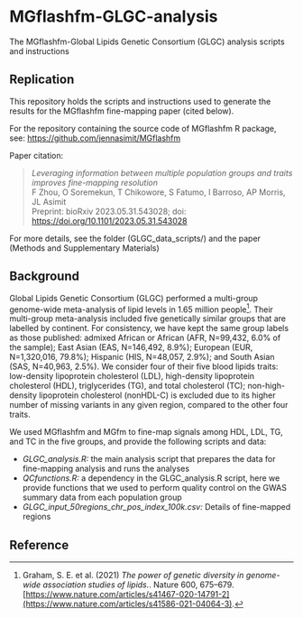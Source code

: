 # MGflashfm-GLGC-analysis
The MGflashfm-Global Lipids Genetic Consortium (GLGC) analysis scripts and instructions

## Replication

This repository holds the scripts and instructions used to generate the results for the MGflashfm fine-mapping paper (cited below). 

For the repository containing the source code of MGflashfm R package, see: https://github.com/jennasimit/MGflashfm

Paper citation:

> *Leveraging information between multiple population groups and traits improves fine-mapping resolution* <br />
> F Zhou, O Soremekun, T Chikowore, S Fatumo, I Barroso, AP Morris, JL Asimit <br />
> Preprint: bioRxiv 2023.05.31.543028; doi: https://doi.org/10.1101/2023.05.31.543028

For more details, see the folder (GLGC_data_scripts/) and the paper (Methods and Supplementary Materials)

## Background
Global Lipids Genetic Consortium (GLGC) performed a multi-group genome-wide meta-analysis of lipid levels in 1.65 million people[^1]. Their multi-group meta-analysis included five genetically similar groups that are labelled by continent. For consistency, we have kept the same group labels as those published: admixed African or African (AFR, N=99,432, 6.0% of the sample); East Asian (EAS, N=146,492, 8.9%); European (EUR, N=1,320,016, 79.8%); Hispanic (HIS, N=48,057, 2.9%); and South Asian (SAS, N=40,963, 2.5%). We consider four of their five blood lipids traits: low-density lipoprotein cholesterol (LDL), high-density lipoprotein cholesterol (HDL), triglycerides (TG), and total cholesterol (TC); non-high-density lipoprotein cholesterol (nonHDL-C) is excluded due to its higher number of missing variants in any given region, compared to the other four traits. 

We used MGflashfm and MGfm to fine-map signals among HDL, LDL, TG, and TC in the five groups, and provide the following scripts and data:

- *GLGC_analysis.R:* the main analysis script that prepares the data for fine-mapping analysis and runs the analyses
- *QCfunctions.R:* a dependency in the GLGC_analysis.R script, here we provide functions that we used to perform quality control on the GWAS summary data from each population group
- *GLGC_input_50regions_chr_pos_index_100k.csv:* Details of fine-mapped regions

## Reference
[^1]: Graham, S. E. et al. (2021) *The power of genetic diversity in genome-wide association studies of lipids.*. Nature 600, 675–679. [https://www.nature.com/articles/s41467-020-14791-2](https://www.nature.com/articles/s41586-021-04064-3).

